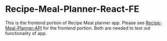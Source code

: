 # Recipe-Meal-Planner-React-FE
This is the frontend portion of Recipe Meal planner app. Please see  [Recipe-Meal-Planner-API]([https://github.com/trungdinh1983/Recipe-Meal-Planner-React-FE](https://github.com/trungdinh1983/Recipe-Meal-Planner-API/tree/main)) for the frontend portion. Both are needed to test out functionality of app.

